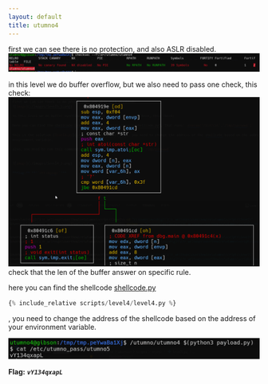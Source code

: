 ```yaml
---
layout: default
title: utumno4
---
```




first we can see there is no protection, and also ASLR disabled.
![image](./images/level4_1.png)

in this level we do buffer overflow, but we also need to pass one check, this check:
![image](./images/level4_2.png)
check that the len of the buffer answer on specific rule.

here you can find the shellcode [shellcode.py](./general/shellcode.py)

```python
{% include_relative scripts/level4/level4.py %}
```
, you need to change the address of the shellcode based on the address of your environment variable.

![image](./images/level4_3.png)

**Flag:** ***`vY134qxapL`*** 
